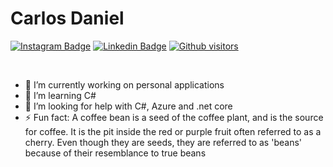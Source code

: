 # Carlos Daniel

[![Instagram Badge](https://img.shields.io/badge/-Carlos%20Daniel-4b7bec?style=flat-square&logo=Instagram&logoColor=white&link=https://www.instagram.com/carlosdan.el/)](https://www.instagram.com/carlosdan.el/) 
[![Linkedin Badge](https://img.shields.io/badge/-Carlos%20Daniel-4b7bec?style=flat-square&logo=Linkedin&logoColor=white&link=https://www.linkedin.com/in/carlosdan-el/)](https://www.linkedin.com/in/carlosdan-el/)
[![Github visitors](https://visitor-badge.glitch.me/badge?page_id=carlosdan-el.visitor-badge)](https://github.com/carlosdan-el)

<br>

- 🔭 I’m currently working on personal applications
- 🌱 I’m learning C#
- 🤔 I’m looking for help with C#, Azure and .net core
- ⚡ Fun fact: A coffee bean is a seed of the coffee plant, and is the source for coffee. It is the pit inside the red or purple fruit often referred to as a cherry. Even though they are seeds, they are referred to as 'beans' because of their resemblance to true beans
